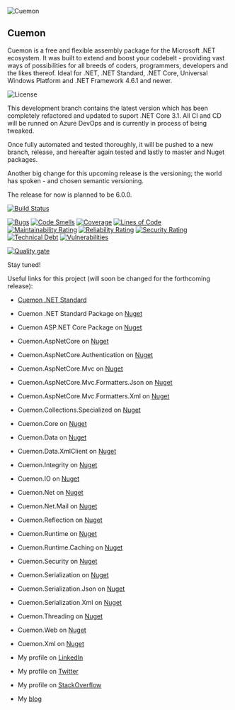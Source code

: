 ![Cuemon](https://nblcdn.net/themes/cuemon.net/img/core/128x128x.png)

Cuemon
--------------------
Cuemon is a free and flexible assembly package for the Microsoft .NET ecosystem. It was built to extend and boost your codebelt - providing vast ways of possibilities for all breeds of coders, programmers, developers and the likes thereof. Ideal for .NET, .NET Standard, .NET Core, Universal Windows Platform and .NET Framework 4.6.1 and newer.

![License](https://img.shields.io/github/license/gimlichael/cuemon)

This development branch contains the latest version which has been completely refactored and updated to suport .NET Core 3.1.
All CI and CD will be runned on Azure DevOps and is currently in process of being tweaked.

Once fully automated and tested thoroughly, it will be pushed to a new branch, release, and hereafter again tested and lastly to master and Nuget packages.

Another big change for this upcoming release is the versioning; the world has spoken - and chosen semantic versioning.

The release for now is planned to be 6.0.0.

[![Build Status](https://dev.azure.com/gimlichael/Cuemon/_apis/build/status/gimlichael.Cuemon?branchName=development)](https://dev.azure.com/gimlichael/Cuemon/_build/latest?definitionId=9&branchName=development)

[![Bugs](https://sonarcloud.io/api/project_badges/measure?project=Cuemon&metric=bugs)](https://sonarcloud.io/dashboard?id=CuemonCore)
[![Code Smells](https://sonarcloud.io/api/project_badges/measure?project=Cuemon&metric=code_smells)](https://sonarcloud.io/dashboard?id=CuemonCore)
[![Coverage](https://sonarcloud.io/api/project_badges/measure?project=Cuemon&metric=coverage)](https://sonarcloud.io/dashboard?id=CuemonCore)
[![Lines of Code](https://sonarcloud.io/api/project_badges/measure?project=Cuemon&metric=ncloc)](https://sonarcloud.io/dashboard?id=CuemonCore)
[![Maintainability Rating](https://sonarcloud.io/api/project_badges/measure?project=Cuemon&metric=sqale_rating)](https://sonarcloud.io/dashboard?id=CuemonCore)
[![Reliability Rating](https://sonarcloud.io/api/project_badges/measure?project=Cuemon&metric=reliability_rating)](https://sonarcloud.io/dashboard?id=CuemonCore)
[![Security Rating](https://sonarcloud.io/api/project_badges/measure?project=Cuemon&metric=security_rating)](https://sonarcloud.io/dashboard?id=CuemonCore)
[![Technical Debt](https://sonarcloud.io/api/project_badges/measure?project=Cuemon&metric=sqale_index)](https://sonarcloud.io/dashboard?id=CuemonCore)
[![Vulnerabilities](https://sonarcloud.io/api/project_badges/measure?project=Cuemon&metric=vulnerabilities)](https://sonarcloud.io/dashboard?id=CuemonCore)

[![Quality gate](https://sonarcloud.io/api/project_badges/quality_gate?project=Cuemon)](https://sonarcloud.io/dashboard?id=CuemonCore)

Stay tuned!

Useful links for this project (will soon be changed for the forthcoming release):

* [Cuemon .NET Standard](http://www.cuemon.net/)
* Cuemon .NET Standard Package on [Nuget](https://www.nuget.org/packages/Cuemon.Core.Package/)
* Cuemon ASP.NET Core Package on [Nuget](https://www.nuget.org/packages/Cuemon.AspNetCore.Package/)
* Cuemon.AspNetCore on [Nuget](https://www.nuget.org/packages/Cuemon.AspNetCore/)
* Cuemon.AspNetCore.Authentication on [Nuget](https://www.nuget.org/packages/Cuemon.AspNetCore.Authentication/)
* Cuemon.AspNetCore.Mvc on [Nuget](https://www.nuget.org/packages/Cuemon.AspNetCore.Mvc/)
* Cuemon.AspNetCore.Mvc.Formatters.Json on [Nuget](https://www.nuget.org/packages/Cuemon.AspNetCore.Mvc.Formatters.Json/)
* Cuemon.AspNetCore.Mvc.Formatters.Xml on [Nuget](https://www.nuget.org/packages/Cuemon.AspNetCore.Mvc.Formatters.Xml/)
* Cuemon.Collections.Specialized on [Nuget](https://www.nuget.org/packages/Cuemon.Collections.Specialized/)
* Cuemon.Core on [Nuget](https://www.nuget.org/packages/Cuemon.Core/)
* Cuemon.Data on [Nuget](https://www.nuget.org/packages/Cuemon.Data/)
* Cuemon.Data.XmlClient on [Nuget](https://www.nuget.org/packages/Cuemon.Data.XmlClient/)
* Cuemon.Integrity on [Nuget](https://www.nuget.org/packages/Cuemon.Integrity/)
* Cuemon.IO on [Nuget](https://www.nuget.org/packages/Cuemon.IO/)
* Cuemon.Net on [Nuget](https://www.nuget.org/packages/Cuemon.Net/)
* Cuemon.Net.Mail on [Nuget](https://www.nuget.org/packages/Cuemon.Net.Mail/)
* Cuemon.Reflection on [Nuget](https://www.nuget.org/packages/Cuemon.Reflection/)
* Cuemon.Runtime on [Nuget](https://www.nuget.org/packages/Cuemon.Runtime/)
* Cuemon.Runtime.Caching on [Nuget](https://www.nuget.org/packages/Cuemon.Runtime.Caching/)
* Cuemon.Security on [Nuget](https://www.nuget.org/packages/Cuemon.Security/)
* Cuemon.Serialization on [Nuget](https://www.nuget.org/packages/Cuemon.Serialization/)
* Cuemon.Serialization.Json on [Nuget](https://www.nuget.org/packages/Cuemon.Serialization.Json/)
* Cuemon.Serialization.Xml on [Nuget](https://www.nuget.org/packages/Cuemon.Serialization.Xml/)
* Cuemon.Threading on [Nuget](https://www.nuget.org/packages/Cuemon.Threading/)
* Cuemon.Web on [Nuget](https://www.nuget.org/packages/Cuemon.Web/)
* Cuemon.Xml on [Nuget](https://www.nuget.org/packages/Cuemon.Xml/)

* My profile on [LinkedIn](http://dk.linkedin.com/in/gimlichael)
* My profile on [Twitter](https://twitter.com/gimlichael)
* My profile on [StackOverflow](http://stackoverflow.com/users/175073/michael-mortensen)
* My [blog](http://www.cuemon.net/blog/)
